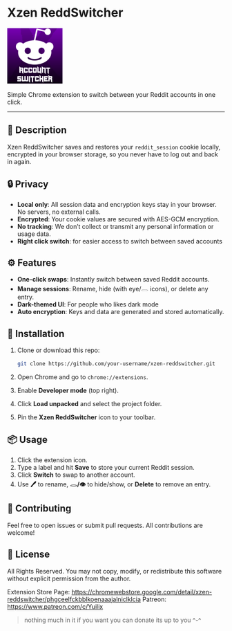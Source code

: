 # Xzen ReddSwitcher

![Xzen ReddSwitcher Logo](new_icon.png)

Simple Chrome extension to switch between your Reddit accounts in one click.

---

## 📒 Description

Xzen ReddSwitcher saves and restores your `reddit_session` cookie locally, encrypted in your browser storage, so you never have to log out and back in again.

## 🔒 Privacy

* **Local only**: All session data and encryption keys stay in your browser. No servers, no external calls.
* **Encrypted**: Your cookie values are secured with AES-GCM encryption.
* **No tracking**: We don’t collect or transmit any personal information or usage data.
* **Right click switch**: for easier access to switch between saved accounts

## ⚙️ Features

* **One-click swaps**: Instantly switch between saved Reddit accounts.
* **Manage sessions**: Rename, hide (with eye/𓂋 icons), or delete any entry.
* **Dark-themed UI**: For people who likes dark mode
* **Auto encryption**: Keys and data are generated and stored automatically.

## 🚀 Installation

1. Clone or download this repo:

   ```bash
   git clone https://github.com/your-username/xzen-reddswitcher.git
   ```
2. Open Chrome and go to `chrome://extensions`.
3. Enable **Developer mode** (top right).
4. Click **Load unpacked** and select the project folder.
5. Pin the **Xzen ReddSwitcher** icon to your toolbar.

## 📦 Usage

1. Click the extension icon.
2. Type a label and hit **Save** to store your current Reddit session.
3. Click **Switch** to swap to another account.
4. Use **🖊** to rename, **𓂋/👁** to hide/show, or **Delete** to remove an entry.

## 🤝 Contributing

Feel free to open issues or submit pull requests. All contributions are welcome!

## 📝 License

All Rights Reserved. You may not copy, modify, or redistribute this software without explicit permission from the author.

Extension Store Page: https://chromewebstore.google.com/detail/xzen-reddswitcher/phgceelfckbblkoenaaajalniclklcia
Patreon: https://www.patreon.com/c/Yuilix
>nothing much in it if you want you can donate its up to you ^-^
